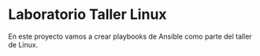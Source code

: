 # Laboratorio Taller Linux

En este proyecto vamos a crear playbooks de
Ansible como parte del taller de Linux.
